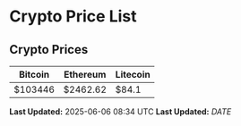 # Crypto Price List

## Crypto Prices
| Bitcoin | Ethereum | Litecoin |
| ------- | -------- | -------- |
| $103446 | $2462.62 | $84.1 |
**Last Updated:** 2025-06-06 08:34 UTC
**Last Updated:** $DATE$
